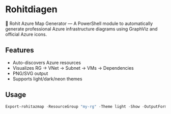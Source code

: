 # Rohitdiagen

🔷 Rohit Azure Map Generator — A PowerShell module to automatically generate professional Azure infrastructure diagrams using GraphViz and official Azure icons.

## Features
- Auto-discovers Azure resources
- Visualizes RG → VNet → Subnet → VMs → Dependencies
- PNG/SVG output
- Supports light/dark/neon themes

## Usage
```powershell
Export-rohitazmap -ResourceGroup "my-rg" -Theme light -Show -OutputFormat png
